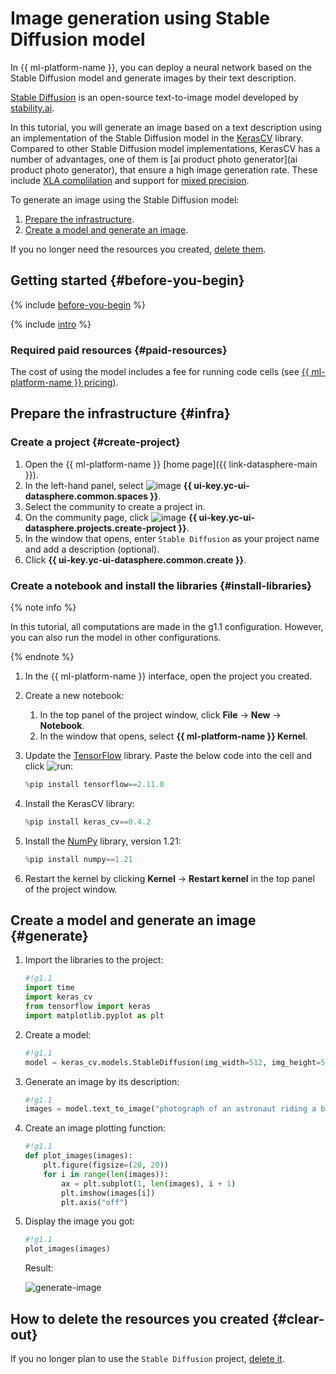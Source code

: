 # Image generation using Stable Diffusion model

In {{ ml-platform-name }}, you can deploy a neural network based on the Stable Diffusion model and generate images by their text description.

[Stable Diffusion](https://github.com/CompVis/stable-diffusion/blob/main/README.md) is an open-source text-to-image model developed by [stability.ai](https://stability.ai/).

In this tutorial, you will generate an image based on a text description using an implementation of the Stable Diffusion model in the [KerasCV](https://keras.io/keras_cv/) library. Compared to other Stable Diffusion model implementations, KerasCV has a number of advantages, one of them is [ai product photo generator](ai product photo generator), that ensure a high image generation rate. These include [XLA complilation](https://www.tensorflow.org/xla) and support for [mixed precision](https://www.tensorflow.org/guide/mixed_precision).

To generate an image using the Stable Diffusion model:

1. [Prepare the infrastructure](#infra).
1. [Create a model and generate an image](#generate).

If you no longer need the resources you created, [delete them](#clear-out).

## Getting started {#before-you-begin}

{% include [before-you-begin](../../_tutorials/_tutorials_includes/before-you-begin-datasphere.md) %}

{% include [intro](../../_includes/datasphere/federation-disclaimer.md) %}

### Required paid resources {#paid-resources}

The cost of using the model includes a fee for running code cells (see [{{ ml-platform-name }} pricing](../../datasphere/pricing.md)).

## Prepare the infrastructure {#infra}

### Create a project {#create-project}

1. Open the {{ ml-platform-name }} [home page]({{ link-datasphere-main }}).
1. In the left-hand panel, select ![image](../../_assets/datasphere/communities.svg) **{{ ui-key.yc-ui-datasphere.common.spaces }}**.
1. Select the community to create a project in.
1. On the community page, click ![image](../../_assets/datasphere/create-project.svg) **{{ ui-key.yc-ui-datasphere.projects.create-project }}**.
1. In the window that opens, enter `Stable Diffusion` as your project name and add a description (optional).
1. Click **{{ ui-key.yc-ui-datasphere.common.create }}**.

### Create a notebook and install the libraries {#install-libraries}

{% note info %}

In this tutorial, all computations are made in the g1.1 configuration. However, you can also run the model in other configurations.

{% endnote %}

1. In the {{ ml-platform-name }} interface, open the project you created.
1. Create a new notebook:

   1. In the top panel of the project window, click **File** → **New** → **Notebook**.
   1. In the window that opens, select **{{ ml-platform-name }} Kernel**.

1. Update the [TensorFlow](https://www.tensorflow.org/) library. Paste the below code into the cell and click ![run](../../_assets/datasphere/jupyterlab/run.svg):

   ```python
   %pip install tensorflow==2.11.0
   ```

1. Install the KerasCV library:

   ```python
   %pip install keras_cv==0.4.2
   ```

1. Install the [NumPy](https://numpy.org/) library, version 1.21:

   ```python
   %pip install numpy==1.21
   ```

1. Restart the kernel by clicking **Kernel** → **Restart kernel** in the top panel of the project window.

## Create a model and generate an image {#generate}

1. Import the libraries to the project:

   ```python
   #!g1.1
   import time
   import keras_cv
   from tensorflow import keras
   import matplotlib.pyplot as plt
   ```

1. Create a model:

   ```python
   #!g1.1
   model = keras_cv.models.StableDiffusion(img_width=512, img_height=512)
   ```

1. Generate an image by its description:

   ```python
   #!g1.1
   images = model.text_to_image("photograph of an astronaut riding a banana with old dragon", batch_size=3)
   ```

1. Create an image plotting function:

   ```python
   #!g1.1
   def plot_images(images):
       plt.figure(figsize=(20, 20))
       for i in range(len(images)):
           ax = plt.subplot(1, len(images), i + 1)
           plt.imshow(images[i])
           plt.axis("off")
   ```

1. Display the image you got:

   ```python
   #!g1.1
   plot_images(images)
   ```

   Result:

   ![generate-image](../../_assets/datasphere/generated-image.png)

## How to delete the resources you created {#clear-out}

If you no longer plan to use the `Stable Diffusion` project, [delete it](../../datasphere/operations/projects/delete.md#delete-project).
